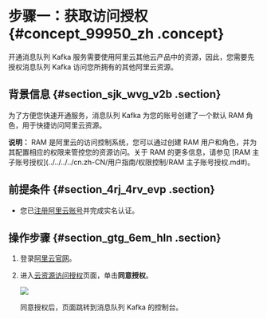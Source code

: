# 步骤一：获取访问授权 {#concept_99950_zh .concept}

开通消息队列 Kafka 服务需要使用阿里云其他云产品中的资源，因此，您需要先授权消息队列 Kafka 访问您所拥有的其他阿里云资源。

## 背景信息 {#section_sjk_wvg_v2b .section}

为了方便您快速开通服务，消息队列 Kafka 为您的账号创建了一个默认 RAM 角色，用于快捷访问阿里云资源。

**说明：** RAM 是阿里云的访问控制系统，您可以通过创建 RAM 用户和角色，并为其配置相应的权限来管控您的资源访问。关于 RAM 的更多信息，请参见 [RAM 主子账号授权](../../../../cn.zh-CN/用户指南/权限控制/RAM 主子账号授权.md#)。

## 前提条件 {#section_4rj_4rv_evp .section}

-   您已[注册阿里云账号](https://account.aliyun.com/register/register.html)并完成实名认证。

## 操作步骤 {#section_gtg_6em_hln .section}

1.  登录[阿里云官网](https://cn.aliyun.com/)。

2.  进入[云资源访问授权](https://ram.console.aliyun.com/#/role/authorize?request=%7B%22Requests%22%3A%20%7B%22request1%22%3A%20%7B%22RoleName%22%3A%20%22AliyunKafkaDefaultRole%22%2C%20%22TemplateId%22%3A%20%22DefaultRole%22%7D%7D%2C%20%22ReturnUrl%22%3A%20%22https%3A//kafka.console.aliyun.com/%22%2C%20%22Service%22%3A%20%22Kafka%22%7D)页面，单击**同意授权**。

    ![](http://static-aliyun-doc.oss-cn-hangzhou.aliyuncs.com/assets/img/998820/156767205353126_zh-CN.png)

    同意授权后，页面跳转到消息队列 Kafka 的控制台。


